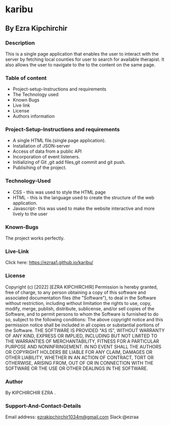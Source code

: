 # karibu
## By Ezra Kipchirchir
### Description
This is a single page application that enables the user to interact with the server by fetching local counties for user to search for available therapist. It also allows the user to navigate to the to the content on the same page.

### Table of content

- Project-setup-Instructions and requirements
- The Technology used
- Known Bugs
- Live link
- License
- Authors information

### Project-Setup-Instructions and requirements

- A single HTML file.(single page application).
- Installation of JSON-server
- Access of data from a public API
- Incorporation of event listeners.
- Initializing of Git ,git add files,git commit and git push.
- Publisihing of the project.

### Technology-Used

- CSS - this was used to style the HTML page
- HTML - this is the language used to create the structure of the web application.
- Javascript- this was used to make the website interactive and more lively to the user

### Known-Bugs

The project works perfectly.

### Live-Link
Click here: https://ezraa1.github.io/karibu/ 
### License

Copyright (c) [2022] [EZRA KIPCHIRCHIR] Permission is hereby granted, free of charge, to any person obtaining a copy of this software and associated documentation files (the "Software"), to deal in the Software without restriction, including without limitation the rights to use, copy, modify, merge, publish, distribute, sublicense, and/or sell copies of the Software, and to permit persons to whom the Software is furnished to do so, subject to the following conditions: The above copyright notice and this permission notice shall be included in all copies or substantial portions of the Software. THE SOFTWARE IS PROVIDED "AS IS", WITHOUT WARRANTY OF ANY KIND, EXPRESS OR IMPLIED, INCLUDING BUT NOT LIMITED TO THE WARRANTIES OF MERCHANTABILITY, FITNESS FOR A PARTICULAR PURPOSE AND NONINFRINGEMENT. IN NO EVENT SHALL THE AUTHORS OR COPYRIGHT HOLDERS BE LIABLE FOR ANY CLAIM, DAMAGES OR OTHER LIABILITY, WHETHER IN AN ACTION OF CONTRACT, TORT OR OTHERWISE, ARISING FROM, OUT OF OR IN CONNECTION WITH THE SOFTWARE OR THE USE OR OTHER DEALINGS IN THE SOFTWARE.

### Author

By KIPCHIRCHIR EZRA .

### Support-And-Contact-Details

Email address: ezrakipchirchir1034m@gmail.com Slack:@ezraa
